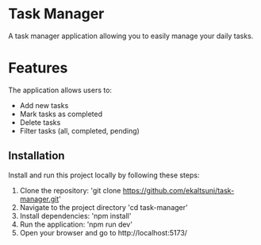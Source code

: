 # Task Manager

A task manager application allowing you to easily manage your daily tasks.

# Features

The application allows users to:

- Add new tasks
- Mark tasks as completed
- Delete tasks
- Filter tasks (all, completed, pending)

## Installation

Install and run this project locally by following these steps:

1. Clone the repository: 'git clone https://github.com/ekaltsuni/task-manager.git'
2. Navigate to the project directory 'cd task-manager'
3. Install dependencies: 'npm install'
4. Run the application: 'npm run dev'
5. Open your browser and go to http://localhost:5173/
